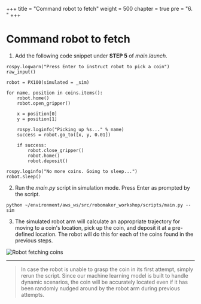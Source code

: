 +++
title = "Command robot to fetch"
weight = 500
chapter = true
pre = "6. "
+++

# Command robot to fetch

1. Add the following code snippet under **STEP 5** of _main.launch_.

```
rospy.logwarn("Press Enter to instruct robot to pick a coin")
raw_input()

robot = PX100(simulated = _sim)

for name, position in coins.items():
    robot.home()
    robot.open_gripper()

    x = position[0]
    y = position[1]

    rospy.loginfo("Picking up %s..." % name)
    success = robot.go_to([x, y, 0.01])

    if success:
        robot.close_gripper()
        robot.home()
        robot.deposit()

rospy.loginfo("No more coins. Going to sleep...")
robot.sleep()
```

2. Run the _main.py_ script in simulation mode. Press Enter as prompted by the script.

```
python ~/environment/aws_ws/src/robomaker_workshop/scripts/main.py --sim
```

3. The simulated robot arm will calculate an appropriate trajectory for moving to a coin's location, pick up the coin, and deposit it at a pre-defined location. The robot will do this for each of the coins found in the previous steps.

![Robot fetching coins](/robot-fetching.gif?classes=border)

---

> In case the robot is unable to grasp the coin in its first attempt, simply rerun the script. Since our machine learning model is built to handle dynamic scenarios, the coin will be accurately located even if it has been randomly nudged around by the robot arm during previous attempts.
